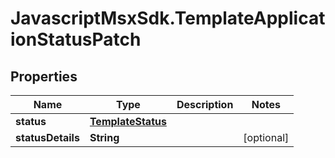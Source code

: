 # JavascriptMsxSdk.TemplateApplicationStatusPatch

## Properties

Name | Type | Description | Notes
------------ | ------------- | ------------- | -------------
**status** | [**TemplateStatus**](TemplateStatus.md) |  | 
**statusDetails** | **String** |  | [optional] 


